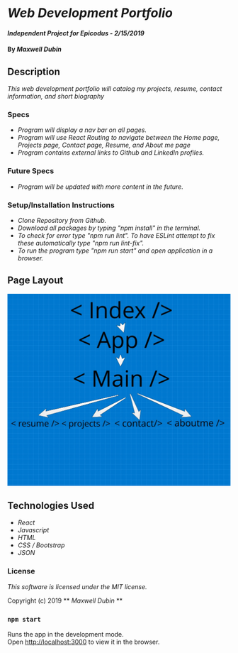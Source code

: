 # _Web Development Portfolio_

#### _Independent Project for Epicodus - 2/15/2019_

#### By _**Maxwell Dubin**_

## Description

_This web development portfolio will catalog my projects, resume, contact information, and short biography_


### Specs

- _Program will display a nav bar on all pages._
- _Program will use React Routing to navigate between the Home page, Projects page, Contact page, Resume, and About me page_
- _Program contains external links to Github and LinkedIn profiles._


### Future Specs
- _Program will be updated with more content in the future._

### Setup/Installation Instructions
- _Clone Repository from Github._
- _Download all packages by typing "npm install" in the terminal._
- _To check for error type "npm run lint". To have ESLint attempt to fix these automatically type "npm run lint-fix"._
- _To run the program type "npm run start" and open application in a browser._

## Page Layout

![Alt text](src/images/layout.jpeg?raw=true "Title")


## Technologies Used

- _React_
- _Javascript_
- _HTML_
- _CSS / Bootstrap_
- _JSON_

### License

_This software is licensed under the MIT license._

Copyright (c) 2019 ** _Maxwell Dubin_ **

### `npm start`

Runs the app in the development mode.<br>
Open [http://localhost:3000](http://localhost:3000) to view it in the browser.


